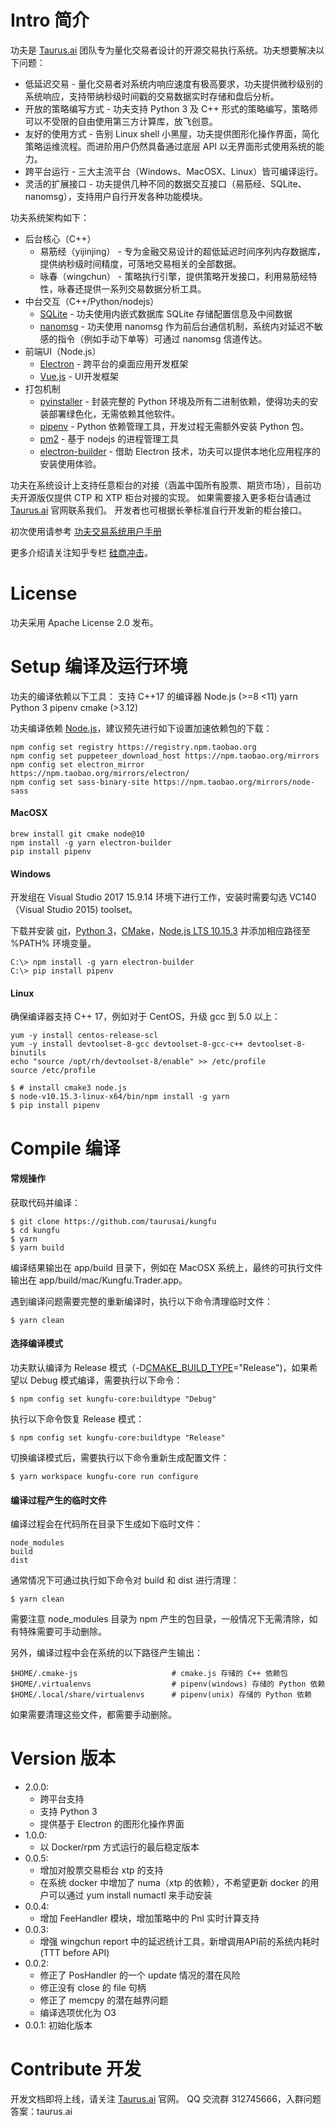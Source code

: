 # Intro 简介

功夫是 [Taurus.ai](http://taurus.ai) 团队专为量化交易者设计的开源交易执行系统。功夫想要解决以下问题：
* 低延迟交易 - 量化交易者对系统内响应速度有极高要求，功夫提供微秒级别的系统响应，支持带纳秒级时间戳的交易数据实时存储和盘后分析。
* 开放的策略编写方式 - 功夫支持 Python 3 及 C++ 形式的策略编写，策略师可以不受限的自由使用第三方计算库，放飞创意。
* 友好的使用方式 - 告别 Linux shell 小黑屋，功夫提供图形化操作界面，简化策略运维流程。而进阶用户仍然具备通过底层 API 以无界面形式使用系统的能力。
* 跨平台运行 - 三大主流平台（Windows、MacOSX、Linux）皆可编译运行。
* 灵活的扩展接口 - 功夫提供几种不同的数据交互接口（易筋经、SQLite、nanomsg），支持用户自行开发各种功能模块。

功夫系统架构如下：
* 后台核心（C++）
  * 易筋经（yijinjing） - 专为金融交易设计的超低延迟时间序列内存数据库，提供纳秒级时间精度，可落地交易相关的全部数据。
  * 咏春（wingchun） - 策略执行引擎，提供策略开发接口，利用易筋经特性，咏春还提供一系列交易数据分析工具。
* 中台交互（C++/Python/nodejs）
  * [SQLite](https://www.sqlite.org/index.html) - 功夫使用内嵌式数据库 SQLite 存储配置信息及中间数据
  * [nanomsg](https://nanomsg.org) - 功夫使用 nanomsg 作为前后台通信机制，系统内对延迟不敏感的指令（例如手动下单等）可通过 nanomsg 信道传达。
* 前端UI（Node.js）
  * [Electron](https://electronjs.org) - 跨平台的桌面应用开发框架
  * [Vue.js](https://vuejs.org) - UI开发框架
* 打包机制
  * [pyinstaller](https://pyinstaller.readthedocs.io/en/stable/) - 封装完整的 Python 环境及所有二进制依赖，使得功夫的安装部署绿色化，无需依赖其他软件。
  * [pipenv](https://pipenv.readthedocs.io) - Python 依赖管理工具，开发过程无需额外安装 Python 包。
  * [pm2](https://pm2.io) - 基于 nodejs 的进程管理工具
  * [electron-builder](https://www.electron.build) - 借助 Electron 技术，功夫可以提供本地化应用程序的安装使用体验。

功夫在系统设计上支持任意柜台的对接（涵盖中国所有股票、期货市场），目前功夫开源版仅提供 CTP 和 XTP 柜台对接的实现。
如果需要接入更多柜台请通过 [Taurus.ai](http://taurus.ai) 官网联系我们。
开发者也可根据长拳标准自行开发新的柜台接口。

初次使用请参考 [功夫交易系统用户手册](https://taurusai.gitbook.io/kungfu-manual/)

更多介绍请关注知乎专栏 [硅商冲击](https://zhuanlan.zhihu.com/silicontrader)。

# License

功夫采用 Apache License 2.0 发布。

# Setup 编译及运行环境

功夫的编译依赖以下工具：
支持 C++17 的编译器
Node.js (>=8 <11)
yarn
Python 3
pipenv
cmake (>3.12)

功夫编译依赖 [Node.js](https://nodejs.org)，建议预先进行如下设置加速依赖包的下载：
```
npm config set registry https://registry.npm.taobao.org
npm config set puppeteer_download_host https://npm.taobao.org/mirrors
npm config set electron_mirror https://npm.taobao.org/mirrors/electron/
npm config set sass-binary-site https://npm.taobao.org/mirrors/node-sass
```

#### MacOSX

```
brew install git cmake node@10
npm install -g yarn electron-builder
pip install pipenv
```

#### Windows

开发组在 Visual Studio 2017 15.9.14 环境下进行工作，安装时需要勾选 VC140（Visual Studio 2015) toolset。

下载并安装 [git](https://git-scm.com/download/win)，[Python 3](https://www.python.org/downloads/windows/)，[CMake](https://cmake.org/install/)，[Node.js LTS 10.15.3](https://nodejs.org/en/download/) 并添加相应路径至 %PATH% 环境变量。

```
C:\> npm install -g yarn electron-builder
C:\> pip install pipenv
```

#### Linux

确保编译器支持 C++ 17，例如对于 CentOS，升级 gcc 到 5.0 以上：

```
yum -y install centos-release-scl
yum -y install devtoolset-8-gcc devtoolset-8-gcc-c++ devtoolset-8-binutils
echo "source /opt/rh/devtoolset-8/enable" >> /etc/profile
source /etc/profile
```

```
$ # install cmake3 node.js
$ node-v10.15.3-linux-x64/bin/npm install -g yarn
$ pip install pipenv
```

# Compile 编译

#### 常规操作

获取代码并编译：
```
$ git clone https://github.com/taurusai/kungfu
$ cd kungfu
$ yarn
$ yarn build
```

编译结果输出在 app/build 目录下，例如在 MacOSX 系统上，最终的可执行文件输出在 app/build/mac/Kungfu.Trader.app。

遇到编译问题需要完整的重新编译时，执行以下命令清理临时文件：
```
$ yarn clean
```

#### 选择编译模式

功夫默认编译为 Release 模式（-D[CMAKE_BUILD_TYPE](https://cmake.org/cmake/help/v3.12/variable/CMAKE_BUILD_TYPE.html)="Release")，如果希望以 Debug 模式编译，需要执行以下命令：
```
$ npm config set kungfu-core:buildtype "Debug"
```

执行以下命令恢复 Release 模式：
```
$ npm config set kungfu-core:buildtype "Release"
```

切换编译模式后，需要执行以下命令重新生成配置文件：
```
$ yarn workspace kungfu-core run configure
```


#### 编译过程产生的临时文件

编译过程会在代码所在目录下生成如下临时文件：
```
node_modules
build
dist
```
通常情况下可通过执行如下命令对 build 和 dist 进行清理：
```
$ yarn clean
```
需要注意 node_modules 目录为 npm 产生的包目录，一般情况下无需清除，如有特殊需要可手动删除。

另外，编译过程中会在系统的以下路径产生输出：
```
$HOME/.cmake-js                     # cmake.js 存储的 C++ 依赖包
$HOME/.virtualenvs                  # pipenv(windows) 存储的 Python 依赖
$HOME/.local/share/virtualenvs      # pipenv(unix) 存储的 Python 依赖
```
如果需要清理这些文件，都需要手动删除。


# Version 版本

* 2.0.0:
    * 跨平台支持
    * 支持 Python 3
    * 提供基于 Electron 的图形化操作界面
* 1.0.0:
    * 以 Docker/rpm 方式运行的最后稳定版本
* 0.0.5:
    * 增加对股票交易柜台 xtp 的支持
    * 在系统 docker 中增加了 numa（xtp 的依赖），不希望更新 docker 的用户可以通过 yum install numactl 来手动安装
* 0.0.4:
    * 增加 FeeHandler 模块，增加策略中的 Pnl 实时计算支持
* 0.0.3:
    * 增强 wingchun report 中的延迟统计工具，新增调用API前的系统内耗时 (TTT before API)
* 0.0.2:
    * 修正了 PosHandler 的一个 update 情况的潜在风险
    * 修正没有 close 的 file 句柄
    * 修正了 memcpy 的潜在越界问题
    * 编译选项优化为 O3
* 0.0.1:
    初始化版本

# Contribute 开发

开发文档即将上线，请关注 [Taurus.ai](http://taurus.ai) 官网。
QQ 交流群 312745666，入群问题答案：taurus.ai